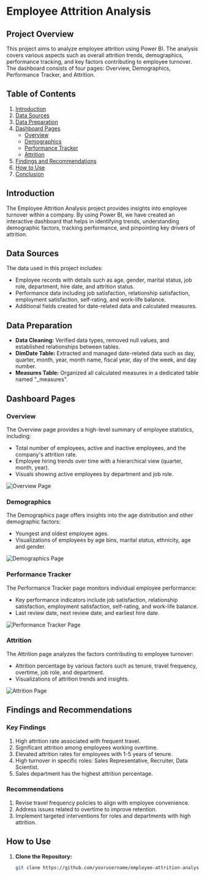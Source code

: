 # **Employee Attrition Analysis**

## **Project Overview**
This project aims to analyze employee attrition using Power BI. The analysis covers various aspects such as overall attrition trends, demographics, performance tracking, and key factors contributing to employee turnover. The dashboard consists of four pages: Overview, Demographics, Performance Tracker, and Attrition.

## **Table of Contents**
1. [Introduction](#introduction)
2. [Data Sources](#data-sources)
3. [Data Preparation](#data-preparation)
4. [Dashboard Pages](#dashboard-pages)
   - [Overview](#overview)
   - [Demographics](#demographics)
   - [Performance Tracker](#performance-tracker)
   - [Attrition](#attrition)
5. [Findings and Recommendations](#findings-and-recommendations)
6. [How to Use](#how-to-use)
7.  [Conclusion](#conclusion)

## **Introduction**
The Employee Attrition Analysis project provides insights into employee turnover within a company. By using Power BI, we have created an interactive dashboard that helps in identifying trends, understanding demographic factors, tracking performance, and pinpointing key drivers of attrition.

## **Data Sources**
The data used in this project includes:
- Employee records with details such as age, gender, marital status, job role, department, hire date, and attrition status.
- Performance data including job satisfaction, relationship satisfaction, employment satisfaction, self-rating, and work-life balance.
- Additional fields created for date-related data and calculated measures.

## **Data Preparation**
- **Data Cleaning:** Verified data types, removed null values, and established relationships between tables.
- **DimDate Table:** Extracted and managed date-related data such as day, quarter, month, year, month name, fiscal year, day of the week, and day number.
- **Measures Table:** Organized all calculated measures in a dedicated table named "_measures".

## **Dashboard Pages**

### **Overview**
The Overview page provides a high-level summary of employee statistics, including:
- Total number of employees, active and inactive employees, and the company's attrition rate.
- Employee hiring trends over time with a hierarchical view (quarter, month, year).
- Visuals showing active employees by department and job role.

![Overview Page](path/to/overview_screenshot.png)

### **Demographics**
The Demographics page offers insights into the age distribution and other demographic factors:
- Youngest and oldest employee ages.
- Visualizations of employees by age bins, marital status, ethnicity, age and gender.

![Demographics Page](path/to/demographics_screenshot.png)

### **Performance Tracker**
The Performance Tracker page monitors individual employee performance:
- Key performance indicators include job satisfaction, relationship satisfaction, employment satisfaction, self-rating, and work-life balance.
- Last review date, next review date, and earliest hire date.

![Performance Tracker Page](path/to/performance_tracker_screenshot.png)

### **Attrition**
The Attrition page analyzes the factors contributing to employee turnover:
- Attrition percentage by various factors such as tenure, travel frequency, overtime, job role, and department.
- Visualizations of attrition trends and insights.

![Attrition Page](path/to/attrition_screenshot.png)

## **Findings and Recommendations**

### **Key Findings**
1. High attrition rate associated with frequent travel.
2. Significant attrition among employees working overtime.
3. Elevated attrition rates for employees with 1-5 years of tenure.
4. High turnover in specific roles: Sales Representative, Recruiter, Data Scientist.
5. Sales department has the highest attrition percentage.

### **Recommendations**
1. Revise travel frequency policies to align with employee convenience.
2. Address issues related to overtime to improve retention.
3. Implement targeted interventions for roles and departments with high attrition.

## **How to Use**
1. **Clone the Repository:**
   ```bash
   git clone https://github.com/yourusername/employee-attrition-analysis.git
